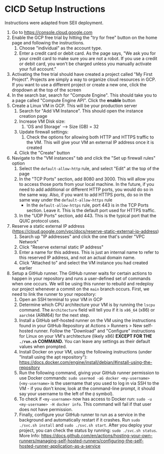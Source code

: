 # CICD Setup Instructions

Instructions were adapted from SEII deployment.

1. Go to <https://console.cloud.google.com>
2. Enable the GCP free trial by hitting the "try for free" button on the home page and following the instructions.
   1. Choose "individual" as the account type.
   2. Enter a credit card or debit card. As the page says, "We ask you for your credit card to make sure you are not a robot. If you use a credit or debit card, you won't be charged unless you manually activate your full account."
3. Activating the free trial should have created a project called "My First Project". Projects are simply a way to organize cloud resources in GCP. If you want to use a different project or create a new one, click the dropdown at the top of the screen
4. In the search bar, search for "Compute Engine". This should take you to a page called "Compute Engine API". Click the **enable** button
5. Create a Linux VM in GCP. This will be your production server
   1. Search for "Add VM Instance". This should open the instance creation page
   2. Increase VM Disk size:
      1. 'OS and Storage' --> Size (GB) = 32
   3. Update firewall settings:
      1. Check the options for allowing both HTTP and HTTPS traffic to the VM. This will give your VM an external IP address once it is created
   4. Click the "Create" button
6. Navigate to the "VM instances" tab and click the "Set up firewall rules" option
   1. Select the `default-allow-http` rule, and select "Edit" at the top of the page
   2. In the "TCP Ports" section, add 8080 and 3000. This will allow you to access those ports from your local machine. In the future, if you need to add additional or different HTTP ports, you would do so in the same way. Also, if you want to add HTTPS ports, do so in the same way under the `default-allow-https` rule
      - In the `default-allow-https` rule, port 443 is in the TCP Ports section. Leave it. This is the default port used for HTTPS traffic.
   3. In the "UDP Ports" section, add 443. This is the typical port that the QUIC protocol uses.
7. Reserve a static external IP address (<https://cloud.google.com/vpc/docs/reserve-static-external-ip-address>)
   1. Search up "IP addresses" and click the one that's under "VPC Network"
   2. Click "Reserve external static IP address"
   3. Enter a name for this address. This is just an internal name to refer to this reserved IP address, and not an actual domain name.
   4. Click "Attached to" and select the VM instance you had created earlier
8. Setup a GitHub runner. The GitHub runner waits for certain actions to happen in your repository and runs a user-defined set of commands when one occurs. We will be using this runner to rebuild and redeploy our project whenever a commit on the `main` branch occurs. First, we need to link the runner to your repository:
   1. Open an SSH terminal to your VM in GCP
   2. Determine which CPU architecture your VM is by running the `lscpu` command. The `Architecture` field will tell you if it is `x86_64` (x86) or `aarch64` (ARM64) for the next step.
   3. Install a GitHub self-hosted runner on the VM using the instructions found in your GitHub Repository at Actions > Runners > New self-hosted runner. Follow the "Download" and "Configure" instructions for Linux on your VM's architecture (likely x86) **EXCEPT FOR THE `./run.sh` COMMAND.** You can leave any settings as their default values when prompted.
   4. Install Docker on your VM, using the following instructions (under "Install using the apt repository"): https://docs.docker.com/engine/install/debian/#install-using-the-repository
   5. Run the following command, giving your GitHub runner permission to use Docker commands: `sudo usermod -aG docker <my-username>` (`<my-username>` is the username that you used to log in via SSH to the VM - if you don't know, look at the command-line prompt, it should say your username to the left of the `@` symbol).
   6. To check if `<my-username>` now has access to Docker run: `sudo -u <my-username> -H docker info`. This command will fail if that user does not have permission.
   7. Finally, configure your GitHub runner to run as a service in the background and automatically restart if it crashes. Run `sudo ./svc.sh install` and `sudo ./svc.sh start`. After you deploy your project, you can check the status by running: `sudo ./svc.sh status`. More Info: https://docs.github.com/en/actions/hosting-your-own-runners/managing-self-hosted-runners/configuring-the-self-hosted-runner-application-as-a-service
